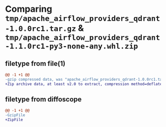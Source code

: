 # Comparing `tmp/apache_airflow_providers_qdrant-1.0.0rc1.tar.gz` & `tmp/apache_airflow_providers_qdrant-1.1.0rc1-py3-none-any.whl.zip`

## filetype from file(1)

```diff
@@ -1 +1 @@
-gzip compressed data, was "apache_airflow_providers_qdrant-1.0.0rc1.tar", last modified: Tue Jan 16 04:38:19 2024, max compression
+Zip archive data, at least v2.0 to extract, compression method=deflate
```

## filetype from diffoscope

```diff
@@ -1 +1 @@
-GzipFile
+ZipFile
```

